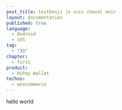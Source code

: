 ```yaml
---
post_title: testbenji je suis cheval noir
layout: documentation
published: true
language:
  - Android
  - iOS
tag:
  - "33"
chapter:
  - first
product:
  - HiPay Wallet
techno:
  - woocommerce
---
```


hello world
